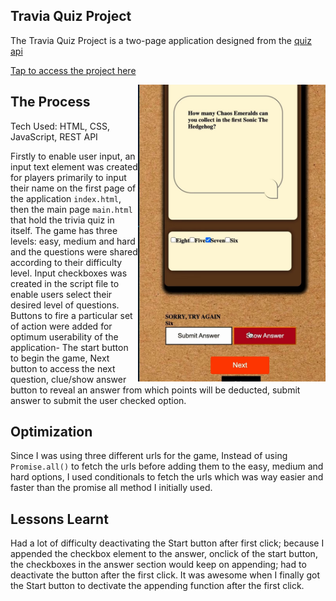 ## Travia Quiz Project

The Travia Quiz Project is a two-page application designed from the [quiz api](https://opentdb.com/api_config.php)

[Tap to access the project here](https://diya-trivia-quiz.netlify.app)

<img align="right" width="300" src="demo.jpeg" alt="travia quiz" />

## The Process

Tech Used: HTML, CSS, JavaScript, REST API

Firstly to enable user input, an input text element was created for players primarily to input their name on the first page of the application `index.html`, then the main page `main.html` that hold the trivia quiz in itself. The game has three levels: easy, medium and hard and the questions were shared according to their difficulty level. Input checkboxes was created in the script file to enable users select their desired level of questions. Buttons to fire a particular set of action were added for optimum userability of the application- The start button to begin the game, Next button to access the next question, clue/show answer button to reveal an answer from which points will be deducted, submit answer to submit the user checked option.

## Optimization
Since I was using three different urls for the game, Instead of using `Promise.all()` to fetch the urls before adding them to the easy, medium and hard options, I used conditionals to fetch the urls which was way easier and faster than the promise all method I initially used.

## Lessons Learnt

Had a lot of difficulty deactivating the Start button after first click; because I appended the checkbox element to the answer, onclick of the start button, the checkboxes in the answer section would keep on appending; had to deactivate the button after the first click. It was awesome when I finally got the Start button to dectivate the appending function after the first click.

